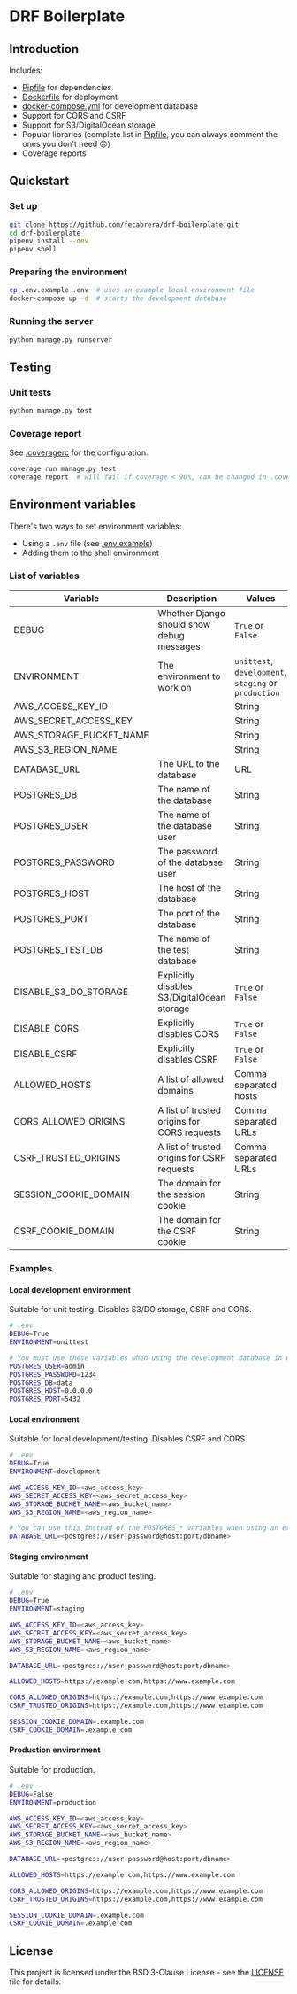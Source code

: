 # DRF Boilerplate

## Introduction

Includes:

* [Pipfile](Pipfile) for dependencies
* [Dockerfile](Dockerfile) for deployment
* [docker-compose.yml](docker-compose.yml) for development database
* Support for CORS and CSRF
* Support for S3/DigitalOcean storage
* Popular libraries (complete list in [Pipfile](Pipfile), you can always comment the ones you don't need 🙃)
* Coverage reports

## Quickstart

### Set up
```bash
git clone https://github.com/fecabrera/drf-boilerplate.git
cd drf-boilerplate
pipenv install --dev
pipenv shell
```

### Preparing the environment
```bash
cp .env.example .env  # uses an example local environment file
docker-compose up -d  # starts the development database
```

### Running the server
```bash
python manage.py runserver
``` 

## Testing

### Unit tests

```bash
python manage.py test
```
### Coverage report

See [.coveragerc](.coveragerc) for the configuration.

```bash
coverage run manage.py test
coverage report  # will fail if coverage < 90%, can be changed in .coveragerc
```

## Environment variables

There's two ways to set environment variables:

* Using a `.env` file (see [.env.example](.env.example))
* Adding them to the shell environment

### List of variables

| Variable                | Description                                 | Values                                               | Default    |
|-------------------------|---------------------------------------------|------------------------------------------------------|------------|
| DEBUG                   | Whether Django should show debug messages   | `True` or `False`                                    | `True`     |
| ENVIRONMENT             | The environment to work on                  | `unittest`, `development`, `staging` or `production` | `unittest` |
| AWS_ACCESS_KEY_ID       |                                             | String                                               | `None`     |
| AWS_SECRET_ACCESS_KEY   |                                             | String                                               | `None`     |
| AWS_STORAGE_BUCKET_NAME |                                             | String                                               | `None`     |
| AWS_S3_REGION_NAME      |                                             | String                                               | `None`     |
| DATABASE_URL            | The URL to the database                     | URL                                                  |            |
| POSTGRES_DB             | The name of the database                    | String                                               |            |
| POSTGRES_USER           | The name of the database user               | String                                               |            |
| POSTGRES_PASSWORD       | The password of the database user           | String                                               |            |
| POSTGRES_HOST           | The host of the database                    | String                                               |            |
| POSTGRES_PORT           | The port of the database                    | String                                               |            |
| POSTGRES_TEST_DB        | The name of the test database               | String                                               | `test`     |
| DISABLE_S3_DO_STORAGE   | Explicitly disables S3/DigitalOcean storage | `True` or `False`                                    |            |
| DISABLE_CORS            | Explicitly disables CORS                    | `True` or `False`                                    |            |
| DISABLE_CSRF            | Explicitly disables CSRF                    | `True` or `False`                                    |            |
| ALLOWED_HOSTS           | A list of allowed domains                   | Comma separated hosts                                |            |
| CORS_ALLOWED_ORIGINS    | A list of trusted origins for CORS requests | Comma separated URLs                                 |            |
| CSRF_TRUSTED_ORIGINS    | A list of trusted origins for CSRF requests | Comma separated URLs                                 |            |
| SESSION_COOKIE_DOMAIN   | The domain for the session cookie           | String                                               | `None`     |
| CSRF_COOKIE_DOMAIN      | The domain for the CSRF cookie              | String                                               | `None`     |

### Examples

#### Local development environment

Suitable for unit testing. Disables S3/DO storage, CSRF and CORS.

```bash
# .env
DEBUG=True
ENVIRONMENT=unittest

# You must use these variables when using the development database in docker-compose.yml.
POSTGRES_USER=admin
POSTGRES_PASSWORD=1234
POSTGRES_DB=data
POSTGRES_HOST=0.0.0.0
POSTGRES_PORT=5432
```

#### Local environment

Suitable for local development/testing. Disables CSRF and CORS.

```bash
# .env
DEBUG=True
ENVIRONMENT=development

AWS_ACCESS_KEY_ID=<aws_access_key>
AWS_SECRET_ACCESS_KEY=<aws_secret_access_key>
AWS_STORAGE_BUCKET_NAME=<aws_bucket_name>
AWS_S3_REGION_NAME=<aws_region_name>

# You can use this instead of the POSTGRES_* variables when using an external DB.
DATABASE_URL=<postgres://user:password@host:port/dbname>
```

#### Staging environment

Suitable for staging and product testing.

```bash
# .env
DEBUG=True
ENVIRONMENT=staging

AWS_ACCESS_KEY_ID=<aws_access_key>
AWS_SECRET_ACCESS_KEY=<aws_secret_access_key>
AWS_STORAGE_BUCKET_NAME=<aws_bucket_name>
AWS_S3_REGION_NAME=<aws_region_name>

DATABASE_URL=<postgres://user:password@host:port/dbname>

ALLOWED_HOSTS=https://example.com,https://www.example.com

CORS_ALLOWED_ORIGINS=https://example.com,https://www.example.com
CSRF_TRUSTED_ORIGINS=https://example.com,https://www.example.com

SESSION_COOKIE_DOMAIN=.example.com
CSRF_COOKIE_DOMAIN=.example.com
```

#### Production environment

Suitable for production.

```bash
# .env
DEBUG=False
ENVIRONMENT=production

AWS_ACCESS_KEY_ID=<aws_access_key>
AWS_SECRET_ACCESS_KEY=<aws_secret_access_key>
AWS_STORAGE_BUCKET_NAME=<aws_bucket_name>
AWS_S3_REGION_NAME=<aws_region_name>

DATABASE_URL=<postgres://user:password@host:port/dbname>

ALLOWED_HOSTS=https://example.com,https://www.example.com

CORS_ALLOWED_ORIGINS=https://example.com,https://www.example.com
CSRF_TRUSTED_ORIGINS=https://example.com,https://www.example.com

SESSION_COOKIE_DOMAIN=.example.com
CSRF_COOKIE_DOMAIN=.example.com
```

## License

This project is licensed under the BSD 3-Clause License - see the [LICENSE](LICENSE) file for details.
